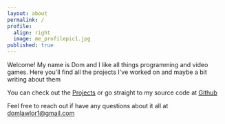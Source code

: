 ```yaml
---
layout: about
permalink: /
profile:
  align: right
  image: me_profilepic1.jpg
published: true
---
```


Welcome! My name is Dom and I like all things programming and video games. Here you'll find all the projects I've worked on and maybe a bit writing about them  

You can check out the [Projects](https://domlawlor.com/projects) or go straight to my source code at [Github](https://github.com/domlawlor)  

Feel free to reach out if have any questions about it all at domlawlor1@gmail.com